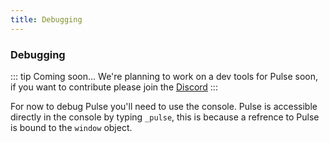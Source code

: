 ```yaml
---
title: Debugging
---
```


### Debugging

::: tip Coming soon...
We're planning to work on a dev tools for Pulse soon, if you want to contribute please join the [Discord](https://discord.gg/Huhe48c)
:::

For now to debug Pulse you'll need to use the console. Pulse is accessible directly in the console by typing `_pulse`, this is because a refrence to Pulse is bound to the `window` object.
